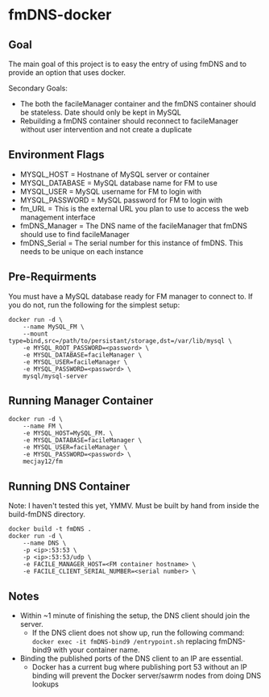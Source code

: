 # fmDNS-docker

## Goal

The main goal of this project is to easy the entry of using fmDNS and to provide an option that uses docker.

Secondary Goals:
* The both the facileManager container and the fmDNS container should be stateless. Date should only be kept in MySQL
* Rebuilding a fmDNS container should reconnect to facileManager without user intervention and not create a duplicate

## Environment Flags
* MYSQL_HOST = Hostnane of MySQL server or container
* MYSQL_DATABASE = MySQL database name for FM to use
* MYSQL_USER = MySQL username for FM to login with
* MYSQL_PASSWORD = MySQL password for FM to login with
* fm_URL = This is the external URL you plan to use to access the web management interface
* fmDNS_Manager = The DNS name of the facileManager that fmDNS should use to find facileManager
* fmDNS_Serial = The serial number for this instance of fmDNS. This needs to be unique on each instance

## Pre-Requirments
You must have a MySQL database ready for FM manager to connect to. If you do not, run the following for the simplest setup:

```
docker run -d \
	--name MySQL_FM \
	--mount type=bind,src=/path/to/persistant/storage,dst=/var/lib/mysql \
	-e MYSQL_ROOT_PASSWORD=<password> \
	-e MYSQL_DATABASE=facileManager \
	-e MYSQL_USER=facileManager \
	-e MYSQL_PASSWORD=<password> \
	mysql/mysql-server
```

## Running Manager Container

```
docker run -d \
	--name FM \
	-e MYSQL_HOST=MySQL_FM. \
	-e MYSQL_DATABASE=facileManager \
	-e MYSQL_USER=facileManager \
	-e MYSQL_PASSWORD=<password> \
	mecjay12/fm
```

## Running DNS Container
Note: I haven't tested this yet, YMMV. Must be built by hand from inside the build-fmDNS directory.

```
docker build -t fmDNS .
docker run -d \
	--name DNS \
	-p <ip>:53:53 \
	-p <ip>:53:53/udp \
	-e FACILE_MANAGER_HOST=<FM container hostname> \
	-e FACILE_CLIENT_SERIAL_NUMBER=<serial number> \
```

## Notes
* Within ~1 minute of finishing the setup, the DNS client should join the server.
    * If the DNS client does not show up, run the following command: ```docker exec -it fmDNS-bind9 /entrypoint.sh``` replacing fmDNS-bind9 with your container name.
* Binding the published ports of the DNS client to an IP are essential.
    * Docker has a current bug where publishing port 53 without an IP binding will prevent the Docker server/sawrm nodes from doing DNS lookups
